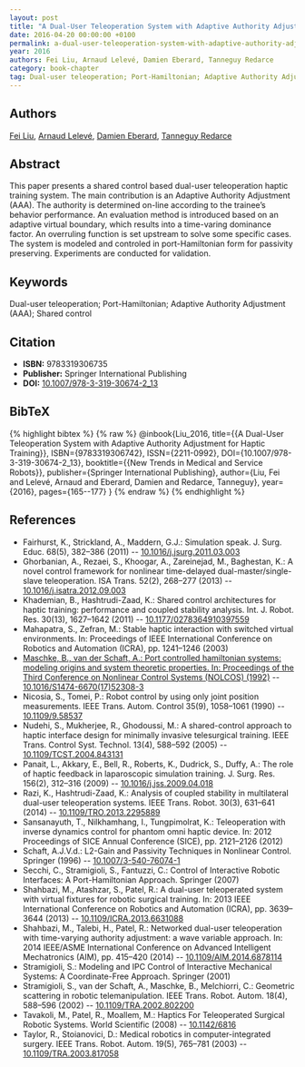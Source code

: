 ```yaml
---
layout: post
title: "A Dual-User Teleoperation System with Adaptive Authority Adjustment for Haptic Training"
date: 2016-04-20 00:00:00 +0100
permalink: a-dual-user-teleoperation-system-with-adaptive-authority-adjustment-for-haptic-training
year: 2016
authors: Fei Liu, Arnaud Lelevé, Damien Eberard, Tanneguy Redarce
category: book-chapter
tag: Dual-user teleoperation; Port-Hamiltonian; Adaptive Authority Adjustment (AAA); Shared control
---
```

 
## Authors
[Fei Liu](authors/fei-liu), [Arnaud Lelevé](authors/arnaud-leleve), [Damien Eberard](authors/damien-eberard), [Tanneguy Redarce](authors/tanneguy-redarce)
 
## Abstract
This paper presents a shared control based dual-user teleoperation haptic training system. The main contribution is an Adaptive Authority Adjustment (AAA). The authority is determined on-line according to the trainee’s behavior performance. An evaluation method is introduced based on an adaptive virtual boundary, which results into a time-varing dominance factor. An overruling function is set upstream to solve some specific cases. The system is modeled and controled in port-Hamiltonian form for passivity preserving. Experiments are conducted for validation.
 
## Keywords
Dual-user teleoperation; Port-Hamiltonian; Adaptive Authority Adjustment (AAA); Shared control
 
## Citation
- **ISBN:** 9783319306735
- **Publisher:** Springer International Publishing
- **DOI:** [10.1007/978-3-319-30674-2_13](https://doi.org/10.1007/978-3-319-30674-2_13)
 
## BibTeX
{% highlight bibtex %}
{% raw %}
@inbook{Liu_2016,
  title={{A Dual-User Teleoperation System with Adaptive Authority Adjustment for Haptic Training}},
  ISBN={9783319306742},
  ISSN={2211-0992},
  DOI={10.1007/978-3-319-30674-2_13},
  booktitle={{New Trends in Medical and Service Robots}},
  publisher={Springer International Publishing},
  author={Liu, Fei and Lelevé, Arnaud and Eberard, Damien and Redarce, Tanneguy},
  year={2016},
  pages={165--177}
}
{% endraw %}
{% endhighlight %}
 
## References
- Fairhurst, K., Strickland, A., Maddern, G.J.: Simulation speak. J. Surg. Educ. 68(5), 382–386 (2011) -- [10.1016/j.jsurg.2011.03.003](https://doi.org/10.1016/j.jsurg.2011.03.003)
- Ghorbanian, A., Rezaei, S., Khoogar, A., Zareinejad, M., Baghestan, K.: A novel control framework for nonlinear time-delayed dual-master/single-slave teleoperation. ISA Trans. 52(2), 268–277 (2013) -- [10.1016/j.isatra.2012.09.003](https://doi.org/10.1016/j.isatra.2012.09.003)
- Khademian, B., Hashtrudi-Zaad, K.: Shared control architectures for haptic training: performance and coupled stability analysis. Int. J. Robot. Res. 30(13), 1627–1642 (2011) -- [10.1177/0278364910397559](https://doi.org/10.1177/0278364910397559)
- Mahapatra, S., Zefran, M.: Stable haptic interaction with switched virtual environments. In: Proceedings of IEEE International Conference on Robotics and Automation (ICRA), pp. 1241–1246 (2003)
- [Maschke, B., van der Schaft, A.: Port controlled hamiltonian systems: modeling origins and system theoretic properties. In: Proceedings of the Third Conference on Nonlinear Control Systems (NOLCOS) (1992)](port-controlled-hamiltonian-systems-modelling-origins-and-systemtheoretic-properties-92) -- [10.1016/S1474-6670(17)52308-3](https://doi.org/10.1016/S1474-6670(17)52308-3)
- Nicosia, S., Tomei, P.: Robot control by using only joint position measurements. IEEE Trans. Autom. Control 35(9), 1058–1061 (1990) -- [10.1109/9.58537](https://doi.org/10.1109/9.58537)
- Nudehi, S., Mukherjee, R., Ghodoussi, M.: A shared-control approach to haptic interface design for minimally invasive telesurgical training. IEEE Trans. Control Syst. Technol. 13(4), 588–592 (2005) -- [10.1109/TCST.2004.843131](https://doi.org/10.1109/TCST.2004.843131)
- Panait, L., Akkary, E., Bell, R., Roberts, K., Dudrick, S., Duffy, A.: The role of haptic feedback in laparoscopic simulation training. J. Surg. Res. 156(2), 312–316 (2009) -- [10.1016/j.jss.2009.04.018](https://doi.org/10.1016/j.jss.2009.04.018)
- Razi, K., Hashtrudi-Zaad, K.: Analysis of coupled stability in multilateral dual-user teleoperation systems. IEEE Trans. Robot. 30(3), 631–641 (2014) -- [10.1109/TRO.2013.2295889](https://doi.org/10.1109/TRO.2013.2295889)
- Sansanayuth, T., Nilkhamhang, I., Tungpimolrat, K.: Teleoperation with inverse dynamics control for phantom omni haptic device. In: 2012 Proceedings of SICE Annual Conference (SICE), pp. 2121–2126 (2012)
- Schaft, A.J.V.d.: L2-Gain and Passivity Techniques in Nonlinear Control. Springer (1996) -- [10.1007/3-540-76074-1](https://doi.org/10.1007/3-540-76074-1)
- Secchi, C., Stramigioli, S., Fantuzzi, C.: Control of Interactive Robotic Interfaces: A Port-Hamiltonian Approach. Springer (2007)
- Shahbazi, M., Atashzar, S., Patel, R.: A dual-user teleoperated system with virtual fixtures for robotic surgical training. In: 2013 IEEE International Conference on Robotics and Automation (ICRA), pp. 3639–3644 (2013) -- [10.1109/ICRA.2013.6631088](https://doi.org/10.1109/ICRA.2013.6631088)
- Shahbazi, M., Talebi, H., Patel, R.: Networked dual-user teleoperation with time-varying authority adjustment: a wave variable approach. In: 2014 IEEE/ASME International Conference on Advanced Intelligent Mechatronics (AIM), pp. 415–420 (2014) -- [10.1109/AIM.2014.6878114](https://doi.org/10.1109/AIM.2014.6878114)
- Stramigioli, S.: Modeling and IPC Control of Interactive Mechanical Systems: A Coordinate-Free Approach. Springer (2001)
- Stramigioli, S., van der Schaft, A., Maschke, B., Melchiorri, C.: Geometric scattering in robotic telemanipulation. IEEE Trans. Robot. Autom. 18(4), 588–596 (2002) -- [10.1109/TRA.2002.802200](https://doi.org/10.1109/TRA.2002.802200)
- Tavakoli, M., Patel, R., Moallem, M.: Haptics For Teleoperated Surgical Robotic Systems. World Scientific (2008) -- [10.1142/6816](https://doi.org/10.1142/6816)
- Taylor, R., Stoianovici, D.: Medical robotics in computer-integrated surgery. IEEE Trans. Robot. Autom. 19(5), 765–781 (2003) -- [10.1109/TRA.2003.817058](https://doi.org/10.1109/TRA.2003.817058)

